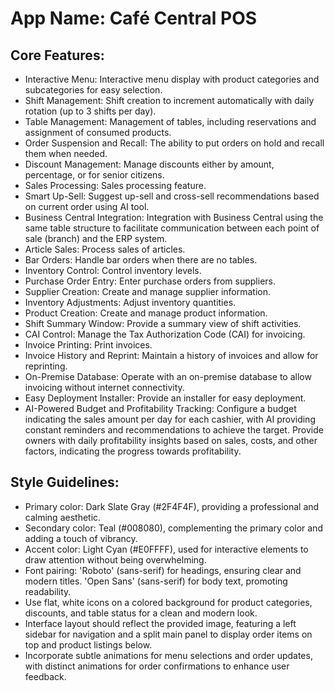 # **App Name**: Café Central POS

## Core Features:

- Interactive Menu: Interactive menu display with product categories and subcategories for easy selection.
- Shift Management: Shift creation to increment automatically with daily rotation (up to 3 shifts per day).
- Table Management: Management of tables, including reservations and assignment of consumed products.
- Order Suspension and Recall: The ability to put orders on hold and recall them when needed.
- Discount Management: Manage discounts either by amount, percentage, or for senior citizens.
- Sales Processing: Sales processing feature.
- Smart Up-Sell: Suggest up-sell and cross-sell recommendations based on current order using AI tool.
- Business Central Integration: Integration with Business Central using the same table structure to facilitate communication between each point of sale (branch) and the ERP system.
- Article Sales: Process sales of articles.
- Bar Orders: Handle bar orders when there are no tables.
- Inventory Control: Control inventory levels.
- Purchase Order Entry: Enter purchase orders from suppliers.
- Supplier Creation: Create and manage supplier information.
- Inventory Adjustments: Adjust inventory quantities.
- Product Creation: Create and manage product information.
- Shift Summary Window: Provide a summary view of shift activities.
- CAI Control: Manage the Tax Authorization Code (CAI) for invoicing.
- Invoice Printing: Print invoices.
- Invoice History and Reprint: Maintain a history of invoices and allow for reprinting.
- On-Premise Database: Operate with an on-premise database to allow invoicing without internet connectivity.
- Easy Deployment Installer: Provide an installer for easy deployment.
- AI-Powered Budget and Profitability Tracking: Configure a budget indicating the sales amount per day for each cashier, with AI providing constant reminders and recommendations to achieve the target. Provide owners with daily profitability insights based on sales, costs, and other factors, indicating the progress towards profitability.

## Style Guidelines:

- Primary color: Dark Slate Gray (#2F4F4F), providing a professional and calming aesthetic.
- Secondary color: Teal (#008080), complementing the primary color and adding a touch of vibrancy.
- Accent color: Light Cyan (#E0FFFF), used for interactive elements to draw attention without being overwhelming.
- Font pairing: 'Roboto' (sans-serif) for headings, ensuring clear and modern titles. 'Open Sans' (sans-serif) for body text, promoting readability.
- Use flat, white icons on a colored background for product categories, discounts, and table status for a clean and modern look.
- Interface layout should reflect the provided image, featuring a left sidebar for navigation and a split main panel to display order items on top and product listings below.
- Incorporate subtle animations for menu selections and order updates, with distinct animations for order confirmations to enhance user feedback.